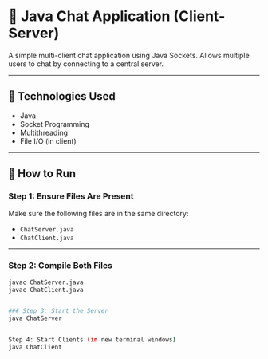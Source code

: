 # 💬 Java Chat Application (Client-Server)

A simple multi-client chat application using Java Sockets. Allows multiple users to chat by connecting to a central server.

---

## 🧰 Technologies Used

- Java
- Socket Programming
- Multithreading
- File I/O (in client)
  
---

## 🚀 How to Run

### Step 1: Ensure Files Are Present

Make sure the following files are in the same directory:

- `ChatServer.java`
- `ChatClient.java`

---

### Step 2: Compile Both Files
```bash
javac ChatServer.java
javac ChatClient.java


### Step 3: Start the Server
java ChatServer


Step 4: Start Clients (in new terminal windows)
java ChatClient
